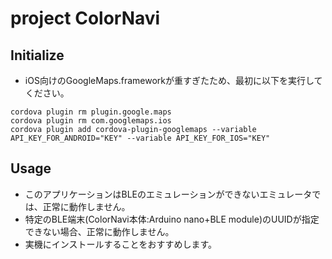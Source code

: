 # project ColorNavi

## Initialize

* iOS向けのGoogleMaps.frameworkが重すぎたため、最初に以下を実行してください。

```
cordova plugin rm plugin.google.maps
cordova plugin rm com.googlemaps.ios
cordova plugin add cordova-plugin-googlemaps --variable API_KEY_FOR_ANDROID="KEY" --variable API_KEY_FOR_IOS="KEY"
```

## Usage

* このアプリケーションはBLEのエミュレーションができないエミュレータでは、正常に動作しません。
* 特定のBLE端末(ColorNavi本体:Arduino nano+BLE module)のUUIDが指定できない場合、正常に動作しません。
* 実機にインストールすることをおすすめします。
